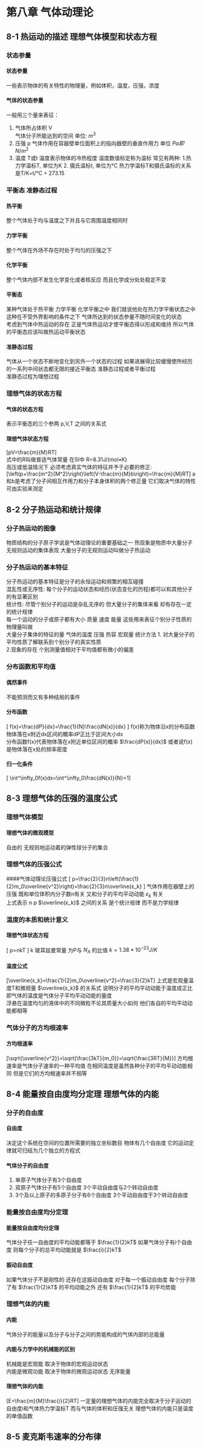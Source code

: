# 第八章 气体动理论
## 8-1 热运动的描述 理想气体模型和状态方程
### 状态参量
#### 状态参量
一些表示物体的有关特性的物理量，例如体积，温度，压强，浓度
#### 气体的状态参量
一般用三个量来表征：
1. 气体所占体积 V  
气体分子所能达到的空间 单位: $m^3$
2. 压强 p
气体作用在容器壁单位面积上的指向器壁的垂直作用力 单位 $Pa即N/m^2$
3. 温度 T或t
温度表示物体的冷热程度 温度数值标定称为温标 常见有两种: 1.热力学温标T, 单位为K 2. 摄氏温标t, 单位为°C 热力学温标T和摄氏温标的关系是T/K=t/°C + 273.15
### 平衡态 准静态过程
#### 热平衡
整个气体处于均与温度之下并且与它周围温度相同时
#### 力学平衡
整个气体在外场不存在时处于均匀的压强之下
#### 化学平衡
整个气体内部不发生化学变化或者核反应 而且化学成分处处稳定不变
#### 平衡态
某种气体处于热平衡 力学平衡 化学平衡之中 我们就说他处在热力学平衡状态之中 这种在不受外界影响的条件之下 气体所达到的状态参量不随时间变化的状态  
考虑到气体中热运动的存在 正是气体热运动才使平衡态得以形成和维持 所以气体的平衡态应该叫做热运动平衡状态
#### 准静态过程
气体从一个状态不断地变化到另外一个状态的过程 如果进展得比较缓慢使所经历的一系列中间状态都无限的接近平衡态 准静态过程或者平衡过程  
准静态过程为理想过程
### 理想气体的状态方程
#### 气体的状态方程
表示平衡态的三个参两 p,V,T 之间的关系式
#### 理想气体状态方程
\[pV=\frac{m}{M}RT\]  
式中的R叫做普适气体常量 在SI中 R=8.31J/(mol•K)  
高压或低温情况下 必须考虑真实气体的特征并予于必要的修正:
\[\left(p+\frac{m^2}{M^2}\right)\left(V-\frac{m}{M}b\right)=\frac{m}{M}RT\]
a和b是考虑了分子间相互作用力和分子本身体积的两个修正量 它们取决气体的特性 可由实验来测定
## 8-2 分子热运动和统计规律
### 分子热运动的图像
物质结构的分子原子学说是气体动理论的重要基础之一 热现象是物质中大量分子无规则运动的集体表现 大量分子的无规则运动叫做分子热运动
### 分子热运动的基本特征
分子热运动的基本特征是分子的永恒运动和频繁的相互碰撞  
混乱性或无序性: 每个分子的运动状态和经历(状态变化的历程)都可以和其他分子的有显著区别  
统计性: 尽管个别分子的运动是杂乱无序的 但大量分子的集体来看 却有存在一定的统计规律  
每一个运动的分子或原子都有大小 质量 速度 能量 这些用来表征个别分子性质的物理量叫做  
大量分子集体的特征的量 气体的温度 压强 热容 宏观量
统计方法 1. 对大量分子的平均性质了解联系到个别分子的真实性质  
2.现象的存在 个别测量值相对于平均值都有微小的偏差
### 分布函数和平均值
#### 偶然事件
不能预测而又有多种结局的事件
#### 分布函数
\[ f(x)=\frac{dP}{dx}=\frac{1}{N}\frac{dN(x)}{dx} \]
f(x)称为物体沿x的分布函数 物体落在x附近dx区间的概率dP正比于区间大小dx  
分布函数f(x)代表物体落在x附近单位区间的概率 $\frac{dP(x)}{dx}$ 或者说f(x)是物体落在x处的频率密度
#### 归一化条件
\[ \int^\infty_0f(x)dx=\int^\infty_0\frac{dN(x)}{N}=1\]
## 8-3 理想气体的压强的温度公式
### 理想气体模型
#### 理想气体的微观模型
自由的 无规则地运动着的弹性球分子的集合
### 理想气体的压强公式
####气体动理论压强公式
\[ p=\frac{2}{3}n\left(\frac{1}{2}m_0\overline{v^2}\right)=\frac{2}{3}n\overline{ε_k} \]
气体作用在器壁上的压强 既和单位体积内分子数n有关 又和分子的平均平动动能 $ε_k$ 有关  
上式表示 n p $\overline{ε_k}$ 之间的关系 是个统计规律 而不是力学规律
### 温度的本质和统计意义
#### 理想气体状态方程
\[ p=nkT \]
k 玻耳兹曼常量 为P与 $N_A$ 的比值 $k=1.38*10^{-23}J/K$
#### 温度公式
\[\overline{ε_k}=\frac{1}{2}m_0\overline{v^2}=\frac{3}{2}kT\]
上式是宏观量温度T和微观量 $\overline{ε_k}$ 的关系式 说明分子的平均平动动能于温度成正比 即气体的温度是气体分子平均平动动能的量度  
浮悬在温度均匀的液体中的不同微粒不论其质量大小如何 他们各自的平均平动动能都相等
### 气体分子的方均根速率
#### 方均根速率
\[\sqrt{\overline{v^2}}=\sqrt{\frac{3kT}{m_0}}=\sqrt{\frac{3RT}{M}}\]
方均根速率是气体分子速率的一种平均值 在相同温度是虽然各种分子的平均平动动能相同 但是它们的方均根速率并不相等
## 8-4 能量按自由度均分定理 理想气体的内能
### 分子的自由度
#### 自由度
决定这个系统在空间的位置所需要的独立坐标数目 物体有几个自由度 它的运动定律就可归结为几个独立的方程式
#### 气体分子的自由度
1. 单原子气体分子有3个自由度
2. 双原子气体分子有5个自由度 3个平动自由度与2个转动自由度
3. 3个及以上原子的多原子分子有6个自由度 3个平动自由度于3个转动自由度
### 能量按自由度均分定理
#### 能量按自由度均分定理
气体分子任一自由度的平均动能都等于 $\frac{1}{2}kT$ 如果气体分子有i个自由度 则每个分子的总平均动能就是 $\frac{i}{2}kT$
#### 振动自由度
如果气体分子不是刚性的 还存在这振动自由度 对于每一个振动自由度 每个分子除了有 $\frac{1}{2}kT$ 的平均动能之外 还有 $\frac{1}{2}kT$ 的平均势能
### 理想气体的内能
#### 内能
气体分子的能量以及分子与分子之间的势能构成的气体内部的总能量
#### 内能与力学中的机械能的区别
机械能是宏观能 取决于物体的宏观运动状态  
内能是微观功能 取决于物体的微观运动状态 无序能量
#### 理想气体的内能
\[E=\frac{m}{M}\frac{i}{2}RT\]
一定量的理想气体的内能完全取决于分子运动的自由度i和气体热力学温标T 而与气体的体积和压强无关 理想气体的内能只是温度的单值函数
## 8-5 麦克斯韦速率的分布律
